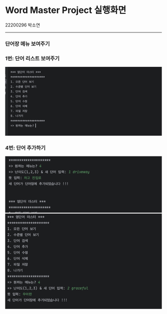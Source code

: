 <h1>Word Master Project 실행화면</h1>
22200296 박소연
<hr/>
<h3>단어장 메뉴 보여주기</h3>
<h3>1번: 단어 리스트 보여주기</h3>
<img src="https://github.com/eu2goo/WordMasterProject/blob/main/screenshots/%EB%A9%94%EB%89%B4%EB%B3%B4%EA%B8%B0-22200296.png">
<h3>4번: 단어 추가하기</h3>
<img src="https://github.com/eu2goo/WordMasterProject/blob/main/screenshots/%EB%8B%A8%EC%96%B4%EC%B6%94%EA%B0%80_1-22200296.png">
<img src="https://github.com/eu2goo/WordMasterProject/blob/main/screenshots/%EB%8B%A8%EC%96%B4%EC%B6%94%EA%B0%80_2-22200296.png">


